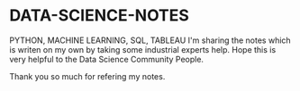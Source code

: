 # DATA-SCIENCE-NOTES
PYTHON, MACHINE LEARNING, SQL, TABLEAU
I'm sharing the notes which is writen on my own by taking some industrial experts help.
Hope this is very helpful to the Data Science Community People.

Thank you so much for refering my notes. 
